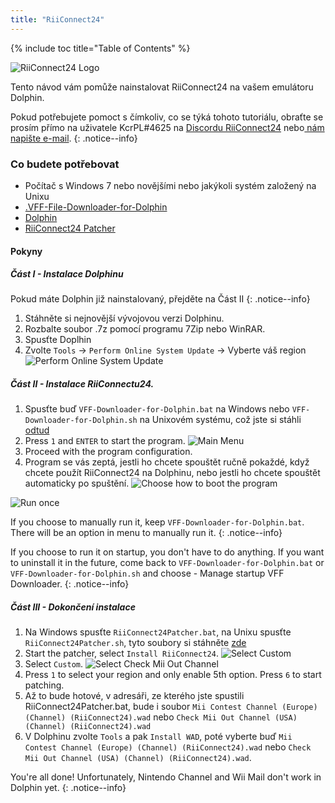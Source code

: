 ```yaml
---
title: "RiiConnect24"
---
```


{% include toc title="Table of Contents" %}

![RiiConnect24 Logo](/images/WiiRC24Logo.jpg)

Tento návod vám pomůže nainstalovat RiiConnect24 na vašem emulátoru Dolphin.

Pokud potřebujete pomoct s čímkoliv, co se týká tohoto tutoriálu, obraťte se prosím přímo na uživatele KcrPL#4625 na [Discordu RiiConnect24](https://discord.gg/rc24) nebo[ nám napište e-mail](mailto:support@riiconnect24.net).
{: .notice--info}

### Co budete potřebovat
* Počítač s Windows 7 nebo novějšími nebo jakýkoli systém založený na Unixu
* [.VFF-File-Downloader-for-Dolphin](https://github.com/RiiConnect24/.VFF-File-Downloader-for-Dolphin/releases)
* [Dolphin](https://dolphin-emu.org/download/)
* [RiiConnect24 Patcher](https://github.com/RiiConnect24/RiiConnect24-Patcher/releases)

#### Pokyny

##### Část I - Instalace Dolphinu

Pokud máte Dolphin již nainstalovaný, přejděte na Část II
{: .notice--info}

1. Stáhněte si nejnovější vývojovou verzi Dolphinu.
2. Rozbalte soubor .7z pomocí programu 7Zip nebo WinRAR.
3. Spusťte Doplhin
4. Zvolte `Tools` -> `Perform Online System Update` -> Vyberte váš region ![Perform Online System Update](/images/Dolphin_RC24/1.jpg)

##### Část II - Instalace RiiConnectu24.

1. Spusťte buď `VFF-Downloader-for-Dolphin.bat` na Windows nebo `VFF-Downloader-for-Dolphin.sh` na Unixovém systému, což jste si stáhli [odtud](https://github.com/RiiConnect24/.VFF-File-Downloader-for-Dolphin/releases)
2. Press `1` and `ENTER` to start the program. ![Main Menu](/images/Dolphin_RC24/2.jpg)
3. Proceed with the program configuration.
4. Program se vás zeptá, jestli ho chcete spouštět ručně pokaždé, když chcete použít RiiConnect24 na Dolphinu, nebo jestli ho chcete spouštět automaticky po spuštění. ![Choose how to boot the program](/images/Dolphin_RC24/3.jpg)

![Run once](/images/Dolphin_RC24/4.jpg)

If you choose to manually run it, keep `VFF-Downloader-for-Dolphin.bat`. There will be an option in menu to manually run it.
{: .notice--info}

If you choose to run it on startup, you don't have to do anything. If you want to uninstall it in the future, come back to `VFF-Downloader-for-Dolphin.bat` or `VFF-Downloader-for-Dolphin.sh` and choose - Manage startup VFF Downloader.
{: .notice--info}

##### Část III - Dokončení instalace

1. Na Windows spusťte `RiiConnect24Patcher.bat`, na Unixu spusťte `RiiConnect24Patcher.sh`, tyto soubory si stáhněte [zde](https://github.com/RiiConnect24/RiiConnect24-Patcher/releases)
2. Start the patcher, select `Install RiiConnect24`. ![Select Custom](/images/Dolphin_RC24/5.jpg)
3. Select `Custom`. ![Select Check Mii Out Channel](/images/Dolphin_RC24/6.jpg)
4. Press `1` to select your region and only enable 5th option. Press `6` to start patching.
5. Až to bude hotové, v adresáři, ze kterého jste spustili RiiConnect24Patcher.bat, bude i soubor `Mii Contest Channel (Europe) (Channel) (RiiConnect24).wad` nebo `Check Mii Out Channel (USA) (Channel) (RiiConnect24).wad`
6. V Dolphinu zvolte `Tools` a pak `Install WAD`, poté vyberte buď `Mii Contest Channel (Europe) (Channel) (RiiConnect24).wad` nebo `Check Mii Out Channel (USA) (Channel) (RiiConnect24).wad`.

You're all done! Unfortunately, Nintendo Channel and Wii Mail don't work in Dolphin yet.
{: .notice--info}
